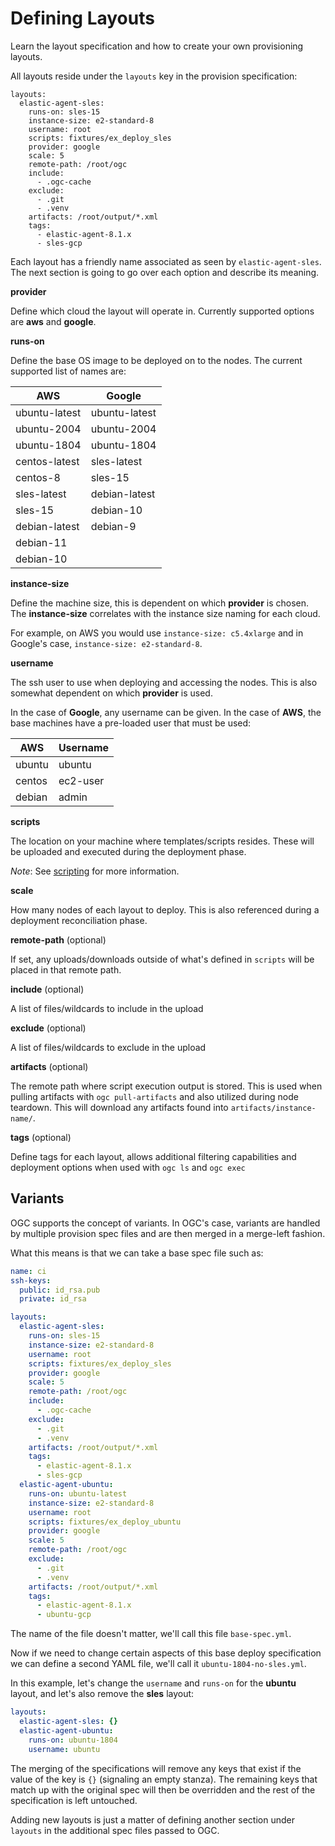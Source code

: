 # Defining Layouts

Learn the layout specification and how to create your own provisioning layouts.

All layouts reside under the `layouts` key in the provision specification:

```
layouts:
  elastic-agent-sles: 
    runs-on: sles-15
    instance-size: e2-standard-8
    username: root
    scripts: fixtures/ex_deploy_sles
    provider: google
    scale: 5
    remote-path: /root/ogc
    include:
      - .ogc-cache
    exclude:
      - .git
      - .venv
    artifacts: /root/output/*.xml
    tags:
      - elastic-agent-8.1.x
      - sles-gcp
```

Each layout has a friendly name associated as seen by `elastic-agent-sles`. The next section is going to go over each option and describe its meaning.

**provider**

Define which cloud the layout will operate in. Currently supported options are **aws** and **google**.

**runs-on**

Define the base OS image to be deployed on to the nodes. The current supported list of names are:

| AWS | Google |
| ---- | ----- |
| ubuntu-latest | ubuntu-latest |
| ubuntu-2004   | ubuntu-2004 |
| ubuntu-1804 | ubuntu-1804 |
| centos-latest | sles-latest |
| centos-8 | sles-15 |
| sles-latest | debian-latest |
| sles-15 | debian-10 |
| debian-latest | debian-9 |
| debian-11 | |
| debian-10 | |

**instance-size**

Define the machine size, this is dependent on which **provider** is chosen. The **instance-size** correlates with the instance size naming for each cloud. 

For example, on AWS you would use `instance-size: c5.4xlarge` and in Google's case, `instance-size: e2-standard-8`.

**username**

The ssh user to use when deploying and accessing the nodes. This is also somewhat dependent on which **provider** is used.

In the case of **Google**, any username can be given. In the case of **AWS**, the base machines have a pre-loaded user that must be used:

| AWS | Username |
| ---- | ------- |
| ubuntu | ubuntu |
| centos | ec2-user |
| debian | admin |

**scripts**

The location on your machine where templates/scripts resides. These will be uploaded and executed during the deployment phase.

*Note*: See [scripting](user-guide/../scripting.md) for more information.

**scale**

How many nodes of each layout to deploy. This is also referenced during a deployment reconciliation phase.

**remote-path** (optional)

If set, any uploads/downloads outside of what's defined in `scripts` will be placed in that remote path.

**include** (optional)

A list of files/wildcards to include in the upload

**exclude** (optional)

A list of files/wildcards to exclude in the upload

**artifacts** (optional)

The remote path where script execution output is stored. This is used when pulling artifacts with `ogc pull-artifacts` and also utilized during node teardown. This will download any artifacts found into `artifacts/instance-name/`.

**tags** (optional)

Define tags for each layout, allows additional filtering capabilities and deployment options when used with `ogc ls` and `ogc exec`

## Variants

OGC supports the concept of variants. In OGC's case, variants are handled by multiple provision spec files and are then merged in a merge-left fashion.

What this means is that we can take a base spec file such as:

```yaml
name: ci
ssh-keys:
  public: id_rsa.pub
  private: id_rsa

layouts:
  elastic-agent-sles: 
    runs-on: sles-15
    instance-size: e2-standard-8
    username: root
    scripts: fixtures/ex_deploy_sles
    provider: google
    scale: 5
    remote-path: /root/ogc
    include:
      - .ogc-cache
    exclude:
      - .git
      - .venv
    artifacts: /root/output/*.xml
    tags:
      - elastic-agent-8.1.x
      - sles-gcp
  elastic-agent-ubuntu: 
    runs-on: ubuntu-latest
    instance-size: e2-standard-8
    username: root
    scripts: fixtures/ex_deploy_ubuntu
    provider: google
    scale: 5
    remote-path: /root/ogc
    exclude:
      - .git
      - .venv
    artifacts: /root/output/*.xml
    tags:
      - elastic-agent-8.1.x
      - ubuntu-gcp
```

The name of the file doesn't matter, we'll call this file `base-spec.yml`.

Now if we need to change certain aspects of this base deploy specification we can define a second YAML file, we'll call it `ubuntu-1804-no-sles.yml`. 

In this example, let's change the `username` and `runs-on` for the **ubuntu** layout, and let's also remove the **sles** layout:

```yaml
layouts:
  elastic-agent-sles: {}
  elastic-agent-ubuntu: 
    runs-on: ubuntu-1804
    username: ubuntu
```

The merging of the specifications will remove any keys that exist if the value of the key is `{}` (signaling an empty stanza). The remaining keys that match up with the original spec will then be overridden and the rest of the specification is left untouched.

Adding new layouts is just a matter of defining another section under `layouts` in the additional spec files passed to OGC.
